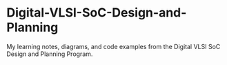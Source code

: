 # Digital-VLSI-SoC-Design-and-Planning
My learning notes, diagrams, and code examples from the Digital VLSI SoC Design and Planning Program.
